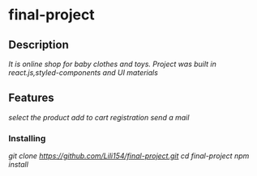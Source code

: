 # final-project
## Description
                       
*It is online shop for baby clothes and toys. Project was built in react.js,styled-components and UI materials*

## Features

*select the product*
*add to cart*
*registration*
*send a mail*


### Installing
*git clone https://github.com/Lili154/final-project.git*
*cd final-project*
*npm install*
